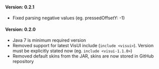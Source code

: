 #### Version: 0.2.1
- Fixed parsing negative values (eg. pressedOffsetY: -1)

#### Version: 0.2.0
- Java 7 is minimum required version
- Removed support for latest VisUI include (`include <visui>`). Version must be explicitly stated now (eg. `include <visui-1.1.0>`)
- Removed default skins from the JAR, skins are now stored in GitHub repository
